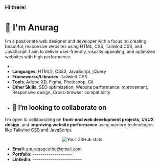 ### Hi there! <h1> 👋 I'm Anurag<svg class="w-6 h-6 text-gray-800 dark:text-white" aria-hidden="true" xmlns="http://www.w3.org/2000/svg" width="24" height="24" fill="currentColor" viewBox="0 0 24 24">
  <path fill-rule="evenodd" d="M12 2c-.791 0-1.55.314-2.11.874l-.893.893a.985.985 0 0 1-.696.288H7.04A2.984 2.984 0 0 0 4.055 7.04v1.262a.986.986 0 0 1-.288.696l-.893.893a2.984 2.984 0 0 0 0 4.22l.893.893a.985.985 0 0 1 .288.696v1.262a2.984 2.984 0 0 0 2.984 2.984h1.262c.261 0 .512.104.696.288l.893.893a2.984 2.984 0 0 0 4.22 0l.893-.893a.985.985 0 0 1 .696-.288h1.262a2.984 2.984 0 0 0 2.984-2.984V15.7c0-.261.104-.512.288-.696l.893-.893a2.984 2.984 0 0 0 0-4.22l-.893-.893a.985.985 0 0 1-.288-.696V7.04a2.984 2.984 0 0 0-2.984-2.984h-1.262a.985.985 0 0 1-.696-.288l-.893-.893A2.984 2.984 0 0 0 12 2Zm3.683 7.73a1 1 0 1 0-1.414-1.413l-4.253 4.253-1.277-1.277a1 1 0 0 0-1.415 1.414l1.985 1.984a1 1 0 0 0 1.414 0l4.96-4.96Z" clip-rule="evenodd"/>
</svg> </h1>
<p>
  I’m a passionate web designer and developer with a focus on creating beautiful, responsive websites using HTML, CSS, Tailwind CSS, and JavaScript. I aim to deliver user-friendly, visually appealing, and optimized websites with high performance.
</p>

- 
- **Languages**: HTML5, CSS3, JavaScript, jQuery
- **Frameworks/Libraries**: Tailwind CSS
- **Tools**: Adobe XD, Figma, Photoshop, Git
- **Other Skills**: SEO optimization, Website performance improvement, Responsive design, Cross-browser compatibility
- ## 🤝 I’m looking to collaborate on
I’m open to collaborating on **front-end web development projects**, **UI/UX design**, and **improving website performance** using modern technologies like Tailwind CSS and JavaScript.





<p align="center">
  <img src="https://github-readme-stats.vercel.app/api?username=anurag1anuraj&show_icons=true&theme=radical" alt="Your GitHub stats" />
</p>

- **Email**: anuragageetha@gmail.com
- **Portfolio**: --------------------
- **LinkedIn**: -------------------------

